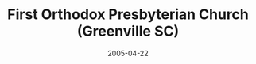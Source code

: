 ---
date: &id001 2005-04-22
end_date: null
location:
  address: null
  city: Greenville
  state: SC
minister:
- end: 2001-01-01
  name: Sidney Dyer
  start: 1995-01-01
  type: Pastor
- end: 2004-01-01
  name: G. W. Fisher
  start: 2003-01-01
  type: Pastor
ministers:
- Sidney Dyer
- G. W. Fisher
name: First Orthodox Presbyterian Church
names:
- end: 2005-04-22
  name: Agape Orthodox Presbyterian Church
  start: 1995-06-03
- end: null
  name: First Orthodox Presbyterian Church
  start: 2005-04-22
origination_date: *id001
raw_data: "SOUTH CAROLINA Greenville\n\nAgape Orthodox Presbyterian Church (June 3,\
  \ 1995\u2013April 22, 2005)\n(changed name to First OPC, Greenville)\nPastors: Sidney\
  \ Dyer, 1995\u20132001\nG. W. Fisher, 2003\u20134"
received_from: null
states:
- SC
status:
  active: true
  end_date: null
  reason: null
  received_from: null
  withdrawal_to: null
title: First Orthodox Presbyterian Church (Greenville SC)
year_established:
- 2005

---